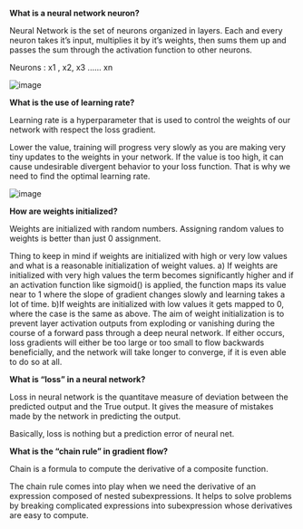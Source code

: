 <b> What is a neural network neuron? </b>

Neural Network is the set of neurons organized in layers. 
Each and every neuron takes it’s input, multiplies it by it’s weights, then sums them up and passes the sum through the activation function to other neurons.



Neurons : x1 , x2, x3 ...... xn 

![image](https://user-images.githubusercontent.com/36500978/117363715-93c1fe80-aeda-11eb-8696-59dd6d2e991f.png)


<b> What is the use of learning rate? </b>

Learning rate is a hyperparameter that is used to control the weights of our network with respect the loss gradient.

Lower the value, training will progress very slowly as you are making very tiny updates to the weights in your network. If the value is too high, it can cause undesirable divergent behavior to your loss function. That is why we need to find the optimal learning rate.

![image](https://user-images.githubusercontent.com/36500978/117363533-552c4400-aeda-11eb-8945-dadaaf2d59fb.png)

<b> How are weights initialized? </b>

Weights are initialized with random numbers. Assigning random values to weights is better than just 0 assignment.

Thing to keep in mind if weights are initialized with high or very low values and what is a reasonable initialization of weight values.
a) If weights are initialized with very high values the term becomes significantly higher and if an activation function like sigmoid() is applied, the function maps its value near to 1 where the slope of gradient changes slowly and learning takes a lot of time.
b)If weights are initialized with low values it gets mapped to 0, where the case is the same as above. 
The aim of weight initialization is to prevent layer activation outputs from exploding or vanishing during the course of a forward pass through a deep neural network. If either occurs, loss gradients will either be too large or too small to flow backwards beneficially, and the network will take longer to converge, if it is even able to do so at all.

<b> What is “loss” in a neural network? </b>

Loss in neural network is the quantitave measure of deviation between the predicted output and the True output. It gives the measure of mistakes made by the network in predicting the output.

Basically, loss is nothing but a prediction error of neural net.

<b> What is the “chain rule” in gradient flow? </b>

Chain  is a formula to compute the derivative of a composite function.

The chain rule comes into play when we need the derivative of an expression composed of nested subexpressions. It helps to solve problems by breaking complicated expressions into subexpression whose derivatives are easy to compute.
